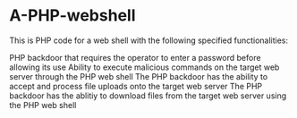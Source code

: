 # A-PHP-webshell
This is PHP code for a web shell with the following specified functionalities:

PHP backdoor that requires the operator to enter a password before allowing its use
Ability to execute malicious commands on the target web server through the PHP web shell
The PHP backdoor has the ability to accept and process file uploads onto the target web server
The PHP backdoor has the ablitiy to download files from the target web server using the PHP web shell
